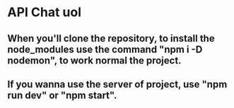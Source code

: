 # API Chat uol

## When you'll clone the repository, to install the node_modules use the command "npm i -D nodemon", to work normal the project.

## If you wanna use the server of project, use "npm run dev" or "npm start".